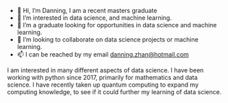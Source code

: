 - 👋 Hi, I’m Danning, I am a recent masters graduate
- 👀 I’m interested in data science, and machine learning.
- 🌱 I’m a graduate looking for opportunities in data science and machine learning. 
- 💞️ I’m looking to collaborate on data science projects or machine learning. 
- 📫 I can be reached by my email danning.zhan@hotmail.com

I am interested in many different aspects of data science. I have been working with python since 2017, primarily for mathematics and data science.
I have recently taken up quantum computing to expand my computing knowledge, to see if it could further my learning of data science. 

<!---
timmy1691/timmy1691 is a ✨ special ✨ repository because its `README.md` (this file) appears on your GitHub profile.
You can click the Preview link to take a look at your changes.
--->
